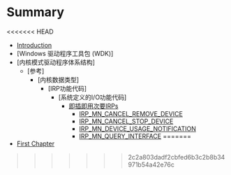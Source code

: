 # Summary

<<<<<<< HEAD
* [Introduction](README.md)
* [Windows 驱动程序工具包 (WDK)]
* [内核模式驱动程序体系结构]
  * [参考]
    * [内核数据类型]
      * [IRP功能代码]
        * [系统定义的I/O功能代码]		
          * [即插即用次要IRPs](4/2/3/4/2/Plug-and-Play-Minor-IRPs.md)	  
            * [IRP_MN_CANCEL_REMOVE_DEVICE](4/2/3/4/2/2/IRP_MN_CANCEL_REMOVE_DEVICE.md)
            * [IRP_MN_CANCEL_STOP_DEVICE](4/2/3/4/2/2/IRP_MN_CANCEL_STOP_DEVICE.md)
            * [IRP_MN_DEVICE_USAGE_NOTIFICATION](4/2/3/4/2/2/IRP_MN_DEVICE_USAGE_NOTIFICATION.md)
            * [IRP_MN_QUERY_INTERFACE](4/2/3/4/2/2/IRP_MN_QUERY_INTERFACE.md)
=======
* [First Chapter](chapter1.md)
>>>>>>> 2c2a803dadf2cbfed6b3c2b8b34971b54a42e76c
